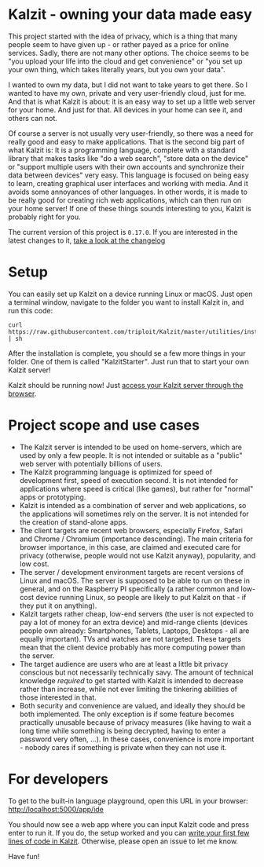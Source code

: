 # Kalzit - owning your data made easy

This project started with the idea of privacy, which is a thing that many people seem to have given up - or rather payed as a price for online services.
Sadly, there are not many other options. The choice seems to be "you upload your life into the cloud and get convenience" or "you set up your own thing, which takes literally years, but you own your data".

I wanted to own my data, but I did not want to take years to get there.
So I wanted to have my own, private and very user-friendly cloud, just for me. And that is what Kalzit is about: it is an easy way to set up a little web server for your home. And just for that. All devices in your home can see it, and others can not. 

Of course a server is not usually very user-friendly, so there was a need for really good and easy to make applications. That is the second big part of what Kalzit is:
It is a programming language, complete with a standard library that makes tasks like "do a web search", "store data on the device" or "support multiple users with their own accounts and synchronize their data between devices" very easy.
This language is focused on being easy to learn, creating graphical user interfaces and working with media. And it avoids some annoyances of other languages. In other words, it is made to be really good for creating rich web applications, which can then run on your home server!
If one of these things sounds interesting to you, Kalzit is probably right for you.

The current version of this project is `0.17.0`. If you are interested in the latest changes to it, [take a look at the changelog](/docs/changelog/0.17.0.md)

# Setup

You can easily set up Kalzit on a device running Linux or macOS.
Just open a terminal window, navigate to the folder you want to install Kalzit in, and run this code:

```
curl https://raw.githubusercontent.com/triploit/Kalzit/master/utilities/installer/main.sh | sh
```

After the installation is complete, you should se a few more things in your folder. One of them is called "KalzitStarter". Just run that to start your own Kalzit server!

Kalzit should be running now! Just [access your Kalzit server through the browser](http://localhost:5000/).

# Project scope and use cases
* The Kalzit server is intended to be used on home-servers, which are used by only a few people. It is not intended or suitable as a "public" web server with potentially billions of users.
* The Kalzit programming language is optimized for speed of development first, speed of execution second. It is not intended for applications where speed is critical (like games), but rather for "normal" apps or prototyping.
* Kalzit is intended as a combination of server and web applications, so the applications will sometimes rely on the server. It is not intended for the creation of stand-alone apps.
* The client targets are recent web browsers, especially Firefox, Safari and Chrome / Chromium (importance descending). The main criteria for browser importance, in this case, are claimed and executed care for privacy (otherwise, people would not use Kalzit anyway), popularity, and low cost.
* The server / development environment targets are recent versions of Linux and macOS. The server is supposed to be able to run on these in general, and on the Raspberry PI specifically (a rather common and low-cost device running Linux, so people are likely to put Kalzit on that - if they put it on anything).
* Kalzit targets rather cheap, low-end servers (the user is not expected to pay a lot of money for an extra device) and mid-range clients (devices people own already: Smartphones, Tablets, Laptops, Desktops - all are equally important). TVs and watches are not targeted. These targets mean that the client device probably has more computing power than the server.
* The target audience are users who are at least a little bit privacy conscious but not necessarily technically savy. The amount of technical knowledge *required* to get started with Kalzit is intended to decrease rather than increase, while not ever limiting the tinkering abilities of those interested in that.
* Both security and convenience are valued, and ideally they should be both implemented. The only exception is if some feature becomes practically unusable because of privacy measures (like having to wait a long time while something is being decrypted, having to enter a password very often, ...). In these cases, convenience is more important - nobody cares if something is private when they can not use it.

# For developers

To get to the built-in language playground, open this URL in your browser: [http://localhost:5000/app/ide](http://localhost:5000/app/ide)

You should now see a web app where you can input Kalzit code and press enter to run it.
If you do, the setup worked and you can [write your first few lines of code in Kalzit](https://github.com/triploit/Kalzit/blob/master/docs/tutorial/babysteps.md).
Otherwise, please open an issue to let me know.

Have fun!

